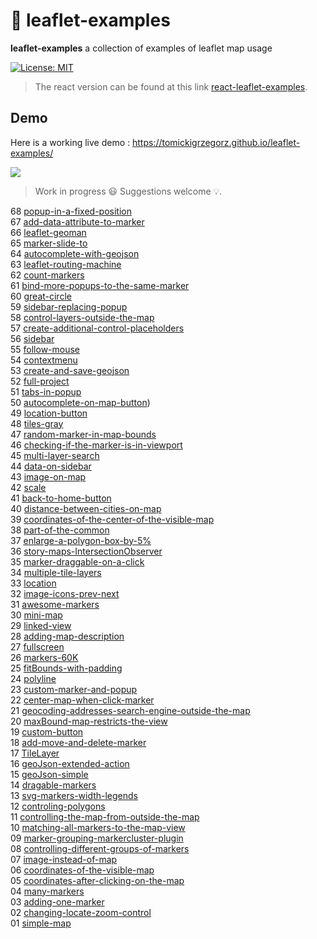 # :maple_leaf: leaflet-examples

**leaflet-examples** a collection of examples of leaflet map usage

[![License: MIT](https://img.shields.io/badge/License-MIT-blue.svg)](https://opensource.org/licenses/MIT)

> The react version can be found at this link [react-leaflet-examples](https://github.com/tomickigrzegorz/react-leaflet-examples).

## Demo

Here is a working live demo : https://tomickigrzegorz.github.io/leaflet-examples/

<img src="docs/static/leaflet.png">

> Work in progress :smiley: Suggestions welcome :bulb:.

68 [popup-in-a-fixed-position](https://tomickigrzegorz.github.io/leaflet-examples/#68.popup-in-a-fixed-position)  
67 [add-data-attribute-to-marker](https://tomickigrzegorz.github.io/leaflet-examples/#67.add-data-attribute-to-marker)  
66 [leaflet-geoman](https://tomickigrzegorz.github.io/leaflet-examples/#66.leaflet-geoman)  
65 [marker-slide-to](https://tomickigrzegorz.github.io/leaflet-examples/#65.marker-slide-to)  
64 [autocomplete-with-geojson](https://tomickigrzegorz.github.io/leaflet-examples/#64.autocomplete-with-geojson)  
63 [leaflet-routing-machine](https://tomickigrzegorz.github.io/leaflet-examples/#63.leaflet-routing-machine)  
62 [count-markers](https://tomickigrzegorz.github.io/leaflet-examples/#62.count-markers)  
61 [bind-more-popups-to-the-same-marker](https://tomickigrzegorz.github.io/leaflet-examples/#61.bind-more-popups-to-the-same-marker)  
60 [great-circle](https://tomickigrzegorz.github.io/leaflet-examples/#60.great-circle)  
59 [sidebar-replacing-popup](https://tomickigrzegorz.github.io/leaflet-examples/#59.sidebar-replacing-popup)  
58 [control-layers-outside-the-map](https://tomickigrzegorz.github.io/leaflet-examples/#58.control-layers-outside-the-map)  
57 [create-additional-control-placeholders](https://tomickigrzegorz.github.io/leaflet-examples/#57.create-additional-control-placeholders)  
56 [sidebar](https://tomickigrzegorz.github.io/leaflet-examples/#56.sidebar)  
55 [follow-mouse](https://tomickigrzegorz.github.io/leaflet-examples/#55.follow-mouse)  
54 [contextmenu](https://tomickigrzegorz.github.io/leaflet-examples/#54.contextmenu)  
53 [create-and-save-geojson](https://tomickigrzegorz.github.io/leaflet-examples/#53.create-and-save-geojson)  
52 [full-project](https://tomickigrzegorz.github.io/leaflet-examples/#52.full-project)  
51 [tabs-in-popup](https://tomickigrzegorz.github.io/leaflet-examples/#51.tabs-in-popup)  
50 [autocomplete-on-map-button](https://tomickigrzegorz.github.io/leaflet-examples/#50.autocomplete-on-map-button))  
49 [location-button](https://tomickigrzegorz.github.io/leaflet-examples/#49.location-button)  
48 [tiles-gray](https://tomickigrzegorz.github.io/leaflet-examples/#48.tiles-gray)  
47 [random-marker-in-map-bounds](https://tomickigrzegorz.github.io/leaflet-examples/#47.random-marker-in-map-bounds)  
46 [checking-if-the-marker-is-in-viewport](https://tomickigrzegorz.github.io/leaflet-examples/#46.checking-if-the-marker-is-in-viewport)  
45 [multi-layer-search](https://tomickigrzegorz.github.io/leaflet-examples/#45.multi-layer-search)  
44 [data-on-sidebar](https://tomickigrzegorz.github.io/leaflet-examples/#44.data-on-sidebar)  
43 [image-on-map](https://tomickigrzegorz.github.io/leaflet-examples/#43.image-on-map)  
42 [scale](https://tomickigrzegorz.github.io/leaflet-examples/#42.scale)  
41 [back-to-home-button](https://tomickigrzegorz.github.io/leaflet-examples/#41.back-to-home-button)  
40 [distance-between-cities-on-map](https://tomickigrzegorz.github.io/leaflet-examples/#40.distance-between-cities-on-map)  
39 [coordinates-of-the-center-of-the-visible-map](https://tomickigrzegorz.github.io/leaflet-examples/#39.coordinates-of-the-center-of-the-visible-map)  
38 [part-of-the-common](https://tomickigrzegorz.github.io/leaflet-examples/#38.part-of-the-common)  
37 [enlarge-a-polygon-box-by-5%](https://tomickigrzegorz.github.io/leaflet-examples/#37.enlarge-a-polygon-box-by-5-percent)  
36 [story-maps-IntersectionObserver](https://tomickigrzegorz.github.io/leaflet-examples/#36.story-maps-IntersectionObserver)  
35 [marker-draggable-on-a-click](https://tomickigrzegorz.github.io/leaflet-examples/#35.marker-draggable-on-a-click)  
34 [multiple-tile-layers](https://tomickigrzegorz.github.io/leaflet-examples/#34.multiple-tile-layers)  
33 [location](https://tomickigrzegorz.github.io/leaflet-examples/#33.location)  
32 [image-icons-prev-next](https://tomickigrzegorz.github.io/leaflet-examples/#32.image-icons-prev-next)  
31 [awesome-markers](https://tomickigrzegorz.github.io/leaflet-examples/#31.Leaflet.awesome-markers)  
30 [mini-map](https://tomickigrzegorz.github.io/leaflet-examples/#30.mini-map)  
29 [linked-view](https://tomickigrzegorz.github.io/leaflet-examples/#29.linked-view)  
28 [adding-map-description](https://tomickigrzegorz.github.io/leaflet-examples/#28.adding-map-description)  
27 [fullscreen](https://tomickigrzegorz.github.io/leaflet-examples/#27.fullscreen)  
26 [markers-60K](https://tomickigrzegorz.github.io/leaflet-examples/#26.markers-60K)  
25 [fitBounds-with-padding](https://tomickigrzegorz.github.io/leaflet-examples/#25.fitBounds-with-padding)  
24 [polyline](https://tomickigrzegorz.github.io/leaflet-examples/#24.polyline)  
23 [custom-marker-and-popup](https://tomickigrzegorz.github.io/leaflet-examples/#23.custom-marker-and-popup)  
22 [center-map-when-click-marker](https://tomickigrzegorz.github.io/leaflet-examples/#22.center-map-when-click-marker)  
21 [geocoding-addresses-search-engine-outside-the-map](https://tomickigrzegorz.github.io/leaflet-examples/#21.geocoding-addresses-search-engine-outside-the-map)  
20 [maxBound-map-restricts-the-view](https://tomickigrzegorz.github.io/leaflet-examples/#20.maxBound-map-restricts-the-view)  
19 [custom-button](https://tomickigrzegorz.github.io/leaflet-examples/#19.custom-button)  
18 [add-move-and-delete-marker](https://tomickigrzegorz.github.io/leaflet-examples/#18.add-move-and-delete-marker)  
17 [TileLayer](https://tomickigrzegorz.github.io/leaflet-examples/#17.tileLayer)  
16 [geoJson-extended-action](https://tomickigrzegorz.github.io/leaflet-examples/#16.geoJson-extended-action)  
15 [geoJson-simple](https://tomickigrzegorz.github.io/leaflet-examples/#15.geoJson-simple)  
14 [dragable-markers](https://tomickigrzegorz.github.io/leaflet-examples/#14.dragable-markers)  
13 [svg-markers-width-legends](https://tomickigrzegorz.github.io/leaflet-examples/#13.svg-markers-width-legends)  
12 [controling-polygons](https://tomickigrzegorz.github.io/leaflet-examples/#12.controling-polygons)  
11 [controlling-the-map-from-outside-the-map](https://tomickigrzegorz.github.io/leaflet-examples/#11.controlling-the-map-from-outside-the-map)  
10 [matching-all-markers-to-the-map-view](https://tomickigrzegorz.github.io/leaflet-examples/#10.matching-all-markers-to-the-map-view)  
09 [marker-grouping-markercluster-plugin](https://tomickigrzegorz.github.io/leaflet-examples/#09.marker-grouping-markercluster-plugin)  
08 [controlling-different-groups-of-markers](https://tomickigrzegorz.github.io/leaflet-examples/#08.controlling-different-groups-of-markers)  
07 [image-instead-of-map](https://tomickigrzegorz.github.io/leaflet-examples/#07.image-instead-of-map)  
06 [coordinates-of-the-visible-map](https://tomickigrzegorz.github.io/leaflet-examples/#06.coordinates-of-the-visible-map)  
05 [coordinates-after-clicking-on-the-map](https://tomickigrzegorz.github.io/leaflet-examples/#05.coordinates-after-clicking-on-the-map)  
04 [many-markers](https://tomickigrzegorz.github.io/leaflet-examples/#04.many-markers)  
03 [adding-one-marker](https://tomickigrzegorz.github.io/leaflet-examples/#03.adding-one-marker)  
02 [changing-locate-zoom-control](https://tomickigrzegorz.github.io/leaflet-examples/#02.changing-locate-zoom-control)  
01 [simple-map](https://tomickigrzegorz.github.io/leaflet-examples/#01.simple-map)
